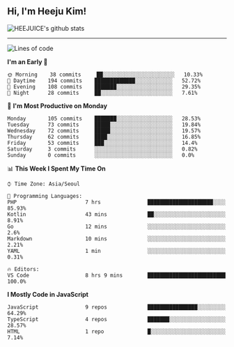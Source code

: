 ## Hi, I'm Heeju Kim!

![HEEJUICE's github stats](https://github-readme-stats.vercel.app/api?username=HEEJUICE&show_icons=true)

---
<!--START_SECTION:waka-->
![Lines of code](https://img.shields.io/badge/From%20Hello%20World%20I%27ve%20Written-12.2%20million%20lines%20of%20code-blue)

**I'm an Early 🐤** 

```text
🌞 Morning    38 commits     ██░░░░░░░░░░░░░░░░░░░░░░░   10.33% 
🌆 Daytime    194 commits    █████████████░░░░░░░░░░░░   52.72% 
🌃 Evening    108 commits    ███████░░░░░░░░░░░░░░░░░░   29.35% 
🌙 Night      28 commits     ██░░░░░░░░░░░░░░░░░░░░░░░   7.61%

```
📅 **I'm Most Productive on Monday** 

```text
Monday       105 commits    ███████░░░░░░░░░░░░░░░░░░   28.53% 
Tuesday      73 commits     █████░░░░░░░░░░░░░░░░░░░░   19.84% 
Wednesday    72 commits     █████░░░░░░░░░░░░░░░░░░░░   19.57% 
Thursday     62 commits     ████░░░░░░░░░░░░░░░░░░░░░   16.85% 
Friday       53 commits     ███░░░░░░░░░░░░░░░░░░░░░░   14.4% 
Saturday     3 commits      ░░░░░░░░░░░░░░░░░░░░░░░░░   0.82% 
Sunday       0 commits      ░░░░░░░░░░░░░░░░░░░░░░░░░   0.0%

```


📊 **This Week I Spent My Time On** 

```text
⌚︎ Time Zone: Asia/Seoul

💬 Programming Languages: 
PHP                      7 hrs               █████████████████████░░░░   85.93% 
Kotlin                   43 mins             ██░░░░░░░░░░░░░░░░░░░░░░░   8.91% 
Go                       12 mins             ░░░░░░░░░░░░░░░░░░░░░░░░░   2.6% 
Markdown                 10 mins             ░░░░░░░░░░░░░░░░░░░░░░░░░   2.21% 
YAML                     1 min               ░░░░░░░░░░░░░░░░░░░░░░░░░   0.31%

🔥 Editors: 
VS Code                  8 hrs 9 mins        █████████████████████████   100.0%

```

**I Mostly Code in JavaScript** 

```text
JavaScript               9 repos             ████████████████░░░░░░░░░   64.29% 
TypeScript               4 repos             ███████░░░░░░░░░░░░░░░░░░   28.57% 
HTML                     1 repo              █░░░░░░░░░░░░░░░░░░░░░░░░   7.14%

```



<!--END_SECTION:waka-->
